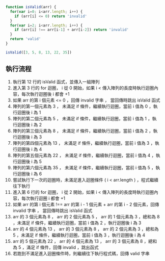 ``` js
function isValid(arr) {
  for(var i=0; i<arr.length; i++) {
    if (arr[i] <= 0) return 'invalid'
  }
  for(var i=2; i<arr.length; i++) {
    if (arr[i] !== arr[i-1] + arr[i-2]) return 'invalid'
  }
  return 'valid'
}

isValid([3, 5, 8, 13, 22, 35])
```

## 執行流程
1. 執行第 12 行的 isValid 函式，並傳入一組陣列
2. 進入第 3 行的 for 迴圈， i 從 0 開始，如果 i < 傳入陣列的長度時執行迴圈內容，每次執行迴圈後 i 都會 +1
3. 如果 arr 的第 i 個元素 <= 0 ，回傳 invalid 字串 ， 當回傳時跳出 isValid 函式
4. 陣列的第一個元素為 3 ， 未滿足 if 條件，繼續執行迴圈，當前 i 值為 0 ，執行迴圈後 i 為 1 
5. 陣列的第二個元素為 5 ， 未滿足 if 條件，繼續執行迴圈，當前 i 值為 1 ，執行迴圈後 i 為 2 
6. 陣列的第三個元素為 8 ， 未滿足 if 條件，繼續執行迴圈，當前 i 值為 2 ，執行迴圈後 i 為 3 
7. 陣列的第四個元素為 13 ， 未滿足 if 條件，繼續執行迴圈，當前 i 值為 3 ，執行迴圈後 i 為 4  
8. 陣列的第五個元素為 22 ， 未滿足 if 條件，繼續執行迴圈，當前 i 值為 4 ，執行迴圈後 i 為 5  
9. 陣列的第六個元素為 35 ， 未滿足 if 條件，繼續執行迴圈，當前 i 值為 5 ，執行迴圈後 i 為 6 
10. 嘗試執行下一次的迴圈時，未滿足進入迴圈條件 ( i < arr.length ) ，程式繼續往下執行
11. 進入第 6 行的 for 迴圈， i 從 2 開始，如果 i < 傳入陣列的長度時執行迴圈內容，每次執行迴圈 i 都會 +1
12. 如果 arr 的第 i 個元素 !== arr 的第 i - 1 個元素 + arr 的第 i - 2 個元素，回傳 invalid 字串 ， 當回傳時跳出 isValid 函式
13. arr 的 3 個元素為 8 ， arr 的 2 個元素為 5 ，  arr 的 1 個元素為 3 ，總和為 8 ，未滿足 if 條件，繼續執行迴圈，當前 i 值為 2 ，執行迴圈後 i 為 3 
14. arr 的 4 個元素為 13 ， arr 的 3 個元素為 8 ，  arr 的 2 個元素為 3 ，總和為 5 ，未滿足 if 條件，繼續執行迴圈，當前 i 值為 3 ，執行迴圈後 i 為 4 
15. arr 的 5 個元素為 22 ， arr 的 4 個元素為 13 ，  arr 的 3 個元素為 8 ，總和為 5 ，滿足 if 條件，回傳 invalid ，跳出函式
16. 若跑到不滿足進入迴圈條件時，則繼續往下執行程式碼，回傳 valid 字串